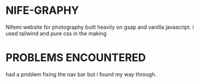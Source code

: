 # NIFE-GRAPHY
Nifemi website for photography built heavily on gsap and vanilla javascript.
i used tailwind and pure css in the making

# PROBLEMS ENCOUNTERED
 had a problem fixing the nav bar but i found  my way through.
    
